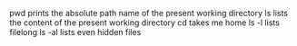pwd prints the absolute path name of the present working directory
ls lists the content of the present working directory
cd takes me home
ls -l lists filelong
ls -al lists even hidden files
